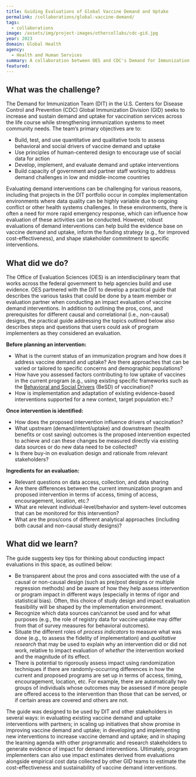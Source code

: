 ```yaml
---
title: Guiding Evaluations of Global Vaccine Demand and Uptake
permalink: /collaborations/global-vaccine-demand/
tags:
  - collaborations
image: /assets/img/project-images/othercollabs/cdc-gid.jpg
year: 2023
domain: Global Health
agency: 
  - Health and Human Services
summary: A collaboration between OES and CDC's Demand for Immunization Team (DIT)
featured: 
---
```

 
## What was the challenge?

The Demand for Immunization Team (DIT) in the U.S. Centers for Disease Control and Prevention (CDC) Global Immunization Division (GID) seeks to increase and sustain demand and uptake for vaccination services across the life course while strengthening immunization systems to meet community needs. The team’s primary objectives are to:

- Build, test, and use quantitative and qualitative tools to assess behavioral and social drivers of vaccine demand and uptake
- Use principles of human-centered design to encourage use of social data for action 
- Develop, implement, and evaluate demand and uptake interventions
- Build capacity of government and partner staff working to address demand challenges in low and middle-income countries

Evaluating demand interventions can be challenging for various reasons, including that projects in the DIT portfolio occur in complex implementation environments where data quality can be highly variable due to ongoing conflict or other health systems challenges. In these environments, there is often a need for more rapid emergency response, which can influence how evaluation of these activities can be conducted. However, robust evaluations of demand interventions can help build the evidence base on vaccine demand and uptake, inform the funding strategy (e.g., for improved cost-effectiveness), and shape stakeholder commitment to specific interventions. 

## What did we do?
The Office of Evaluation Sciences (OES) is an interdisciplinary team that works across the federal government to help agencies build and use evidence. OES partnered with the DIT to develop a practical guide that describes the various tasks that could be done by a team member or evaluation partner when conducting an impact evaluation of vaccine demand interventions. In addition to outlining the pros, cons, and prerequisites for different causal and correlational (i.e., non-causal) designs, the practical guide addressing the topics outlined below also describes steps and questions that users could ask of program implementers as they considered an evaluation. 

**Before planning an intervention:** 
- What is the current status of an immunization program and how does it address vaccine demand and uptake? Are there approaches that can be varied or tailored to specific concerns and demographic populations?
- How have you assessed factors contributing to low uptake of vaccines in the current program (e.g., using existing specific frameworks such as the <a class="usa-link usa-link--external" href="https://apps.who.int/iris/handle/10665/354459">Behavioral and Social Drivers</a> (BeSD) of vaccination)?
- How is implementation and adaptation of existing evidence-based interventions supported for a new context, target population etc.? 

**Once intervention is identified:**
- How does the proposed intervention influence drivers of vaccination? 
- What upstream (demand/intent/uptake) and downstream (health benefits or cost saving) outcomes is the proposed intervention expected to achieve and can these changes be measured directly via existing data sources or do new data need to be collected?
- Is there buy-in on evaluation design and rationale from relevant stakeholders?

**Ingredients for an evaluation:**
- Relevant questions on data access, collection, and data sharing
- Are there differences between the current immunization program and proposed intervention in terms of access, timing of access, encouragement, location, etc.? 
- What are relevant individual-level/behavior and system-level outcomes that can be monitored for this intervention? 
- What are the pros/cons of different analytical approaches (including both causal and non-causal study designs)?

## What did we learn?
The guide suggests key tips for thinking about conducting impact evaluations in this space, as outlined below:
- Be transparent about the pros and cons associated with the use of a causal or non-causal design (such as pre/post designs or multiple regression methods) and be aware of how they help assess intervention or program impact in different ways (especially in terms of rigor and statistical bias). Often, this choice of study design and impact evaluation feasibility will be shaped by the implementation environment.
- Recognize which data sources can/cannot be used and for what purposes (e.g., the role of registry data for vaccine uptake may differ from that of survey measures for behavioral outcomes).
- Situate the different roles of *process indicators* to measure what was done (e.g., to assess the fidelity of implementation) and *qualitative research* that may be used to explain why an intervention did or did not work, relative to impact evaluation of *whether* the intervention worked and the magnitude of its effect.
- There is potential to rigorously assess impact using randomization techniques if there are randomly-occurring differences in how the current and proposed programs are set up in terms of access, timing, encouragement, location, etc. For example, there are automatically two groups of individuals whose outcomes may be assessed if more people are offered access to the intervention than those that can be served, or if certain areas are covered and others are not.

The guide was designed to be used by DIT and other stakeholders in several ways: in evaluating existing vaccine demand and uptake interventions with partners; in scaling up initiatives that show promise in improving vaccine demand and uptake; in developing and implementing new interventions to increase vaccine demand and uptake; and in shaping the learning agenda with other programmatic and research stakeholders to generate evidence of impact for demand interventions. Ultimately, program implementers can also use impact estimates derived from evaluations alongside empirical cost data collected by other GID teams to estimate the cost-effectiveness and sustainability of vaccine demand interventions.
